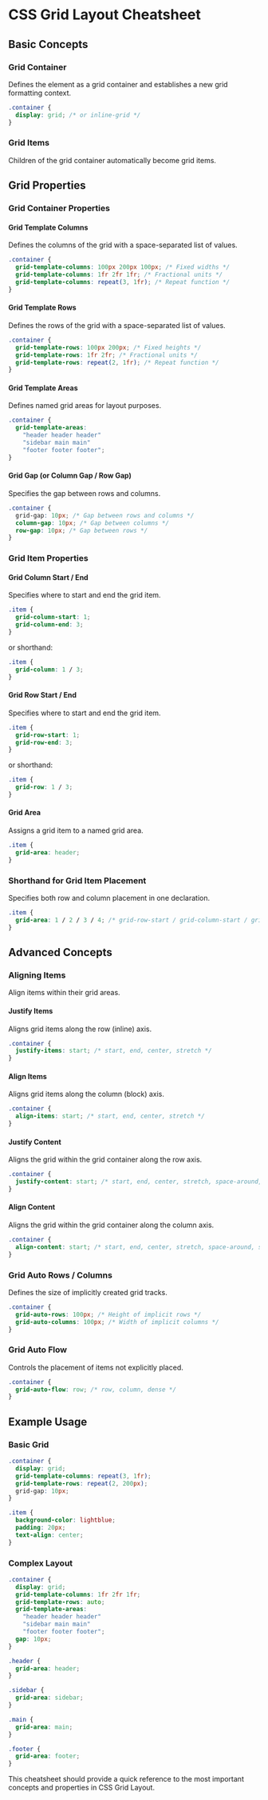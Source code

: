 
# CSS Grid Layout Cheatsheet

## Basic Concepts

### Grid Container
Defines the element as a grid container and establishes a new grid formatting context.
```css
.container {
  display: grid; /* or inline-grid */
}
```

### Grid Items
Children of the grid container automatically become grid items.

## Grid Properties

### Grid Container Properties

#### Grid Template Columns
Defines the columns of the grid with a space-separated list of values. 
```css
.container {
  grid-template-columns: 100px 200px 100px; /* Fixed widths */
  grid-template-columns: 1fr 2fr 1fr; /* Fractional units */
  grid-template-columns: repeat(3, 1fr); /* Repeat function */
}
```

#### Grid Template Rows
Defines the rows of the grid with a space-separated list of values.
```css
.container {
  grid-template-rows: 100px 200px; /* Fixed heights */
  grid-template-rows: 1fr 2fr; /* Fractional units */
  grid-template-rows: repeat(2, 1fr); /* Repeat function */
}
```

#### Grid Template Areas
Defines named grid areas for layout purposes.
```css
.container {
  grid-template-areas: 
    "header header header"
    "sidebar main main"
    "footer footer footer";
}
```

#### Grid Gap (or Column Gap / Row Gap)
Specifies the gap between rows and columns.
```css
.container {
  grid-gap: 10px; /* Gap between rows and columns */
  column-gap: 10px; /* Gap between columns */
  row-gap: 10px; /* Gap between rows */
}
```

### Grid Item Properties

#### Grid Column Start / End
Specifies where to start and end the grid item.
```css
.item {
  grid-column-start: 1;
  grid-column-end: 3;
}
```
or shorthand:
```css
.item {
  grid-column: 1 / 3;
}
```

#### Grid Row Start / End
Specifies where to start and end the grid item.
```css
.item {
  grid-row-start: 1;
  grid-row-end: 3;
}
```
or shorthand:
```css
.item {
  grid-row: 1 / 3;
}
```

#### Grid Area
Assigns a grid item to a named grid area.
```css
.item {
  grid-area: header;
}
```

### Shorthand for Grid Item Placement
Specifies both row and column placement in one declaration.
```css
.item {
  grid-area: 1 / 2 / 3 / 4; /* grid-row-start / grid-column-start / grid-row-end / grid-column-end */
}
```

## Advanced Concepts

### Aligning Items
Align items within their grid areas.

#### Justify Items
Aligns grid items along the row (inline) axis.
```css
.container {
  justify-items: start; /* start, end, center, stretch */
}
```

#### Align Items
Aligns grid items along the column (block) axis.
```css
.container {
  align-items: start; /* start, end, center, stretch */
}
```

#### Justify Content
Aligns the grid within the grid container along the row axis.
```css
.container {
  justify-content: start; /* start, end, center, stretch, space-around, space-between, space-evenly */
}
```

#### Align Content
Aligns the grid within the grid container along the column axis.
```css
.container {
  align-content: start; /* start, end, center, stretch, space-around, space-between, space-evenly */
}
```

### Grid Auto Rows / Columns
Defines the size of implicitly created grid tracks.
```css
.container {
  grid-auto-rows: 100px; /* Height of implicit rows */
  grid-auto-columns: 100px; /* Width of implicit columns */
}
```

### Grid Auto Flow
Controls the placement of items not explicitly placed.
```css
.container {
  grid-auto-flow: row; /* row, column, dense */
}
```

## Example Usage

### Basic Grid
```css
.container {
  display: grid;
  grid-template-columns: repeat(3, 1fr);
  grid-template-rows: repeat(2, 200px);
  grid-gap: 10px;
}

.item {
  background-color: lightblue;
  padding: 20px;
  text-align: center;
}
```

### Complex Layout
```css
.container {
  display: grid;
  grid-template-columns: 1fr 2fr 1fr;
  grid-template-rows: auto;
  grid-template-areas: 
    "header header header"
    "sidebar main main"
    "footer footer footer";
  gap: 10px;
}

.header {
  grid-area: header;
}

.sidebar {
  grid-area: sidebar;
}

.main {
  grid-area: main;
}

.footer {
  grid-area: footer;
}
```

This cheatsheet should provide a quick reference to the most important concepts and properties in CSS Grid Layout.
